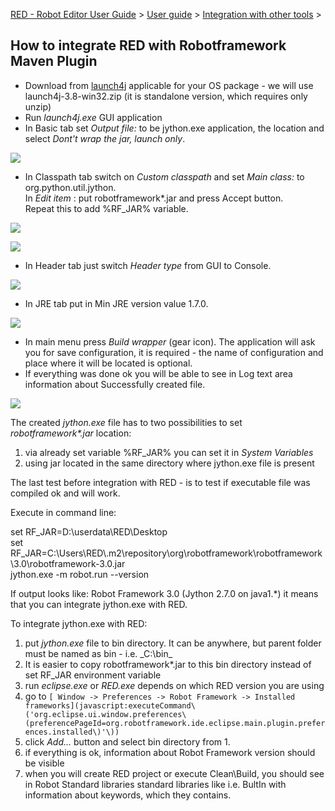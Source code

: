 [RED - Robot Editor User Guide](index.md) > [User
guide](user_guide/user_guide.md) > [Integration with other
tools](user_guide/tools_integration.md) >

## How to integrate RED with Robotframework Maven Plugin

  * Download from [launch4j](http://sourceforge.net/projects/launch4j/files/launch4j-3/3.8/) applicable for your OS package - we will use launch4j-3.8-win32.zip (it is standalone version, which requires only unzip) 
  * Run _launch4j.exe_ GUI application 
  * In Basic tab set _Output file:_ to be jython.exe application, the location and select _Dont't wrap the jar, launch only_. 

![](images/maven_3_basic.png)

  * In Classpath tab switch on _Custom classpath_ and set _Main class:_ to org.python.util.jython.   
In _Edit item_ : put robotframework*.jar and press Accept button.  
Repeat this to add %RF_JAR% variable.

![](images/maven_4_classpath.jpg)

![](images/maven_4_classpath1.jpg)

  * In Header tab just switch _Header type_ from GUI to Console. 

![](images/maven_5_header.png)

  * In JRE tab put in Min JRE version value 1.7.0. 

![](images/maven_6_jre.jpg)

  * In main menu press _Build wrapper_ (gear icon). The application will ask you for save configuration, it is required - the name of configuration and place where it will be located is optional. 
  * If everything was done ok you will be able to see in Log text area information about Successfully created file.   

![](images/maven_8_jre.png)

The created _jython.exe_ file has to two possibilities to set
_robotframework*.jar_ location:

  1. via already set variable %RF_JAR% you can set it in _System Variables_
  2. using jar located in the same directory where jython.exe file is present

The last test before integration with RED - is to test if executable file was
compiled ok and will work.

Execute in command line:

set RF_JAR=D:\userdata\RED\Desktop  
set
RF_JAR=C:\Users\RED\\.m2\repository\org\robotframework\robotframework\3.0\robotframework-3.0.jar  
jython.exe -m robot.run --version

If output looks like: Robot Framework 3.0 (Jython 2.7.0 on java1.*) it means
that you can integrate jython.exe with RED.

To integrate jython.exe with RED:

  1. put _jython.exe_ file to bin directory. It can be anywhere, but parent folder must be named as bin - i.e. _C:\bin\_
  2. It is easier to copy robotframework*.jar to this bin directory instead of set RF_JAR environment variable
  3. run _eclipse.exe_ or _RED.exe_ depends on which RED version you are using 
  4. go to `[ Window -> Preferences -> Robot Framework -> Installed frameworks](javascript:executeCommand\('org.eclipse.ui.window.preferences\(preferencePageId=org.robotframework.ide.eclipse.main.plugin.preferences.installed\)'\))`
  5. click _Add..._ button and select bin directory from 1. 
  6. if everything is ok, information about Robot Framework version should be visible
  7. when you will create RED project or execute Clean\Build, you should see in Robot Standard libraries standard libraries like i.e. BultIn with information about keywords, which they contains.

